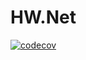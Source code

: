 # HW.Net
[![codecov](https://codecov.io/gh/TimurSadorov/HW.Net/branch/main/graph/badge.svg?token=IDDTPVNROB)](https://codecov.io/gh/TimurSadorov/HW.Net)
